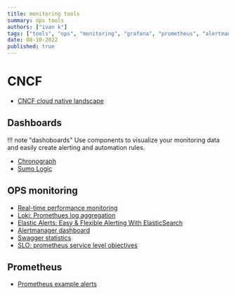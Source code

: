```yaml
---
title: monitoring tools
summary: ops tools
authors: ["ivan k"]
tags: ["tools", "ops", "monitoring", "grafana", "prometheus", "alertmanager", "alerts"]
date: 08-10-2022
published: true
---
```


# CNCF

- [CNCF cloud native landscape](https://landscape.cncf.io/)

## Dashboards

!!! note "dashoboards"
    Use components to visualize your monitoring data and easily create alerting and automation rules.

- [Chronograph](https://docs.influxdata.com/chronograf)
- [Sumo Logic](https://help.sumologic.com/07Sumo-Logic-Apps/24Web_Servers/Apache/Apache-App-Dashboards#Dashboards)

## OPS monitoring

- [Real-time performance monitoring](https://github.com/netdata/netdata)
- [Loki: Promethues log aggregation](https://github.com/grafana/loki)
- [Elastic Alerts: Easy & Flexible Alerting With ElasticSearch](https://github.com/Yelp/elastalert)
- [Alertmanager dashboard](https://github.com/prymitive/karma)
- [Swagger statistics](https://swaggerstats.io)
- [SLO: prometheus service level objectives](https://github.com/slok/sloth)

## Prometheus

- [Prometheus example alerts](https://github.com/samber/awesome-prometheus-alerts)
